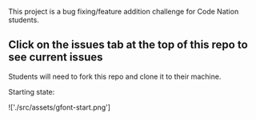 This project is a bug fixing/feature addition challenge for Code Nation students.

## Click on the issues tab at the top of this repo to see current issues

Students will need to fork this repo and clone it to their machine.

Starting state:

!['./src/assets/gfont-start.png']
